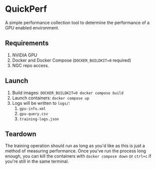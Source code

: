 # QuickPerf
A simple performance collection tool to determine the performance of a GPU enabled environment. 

## Requirements
1. NVIDIA GPU
2. Docker and Docker Compose (`DOCKER_BUILDKIT=0` required)
3. NGC repo access.

## Launch
1. Build images: `DOCKER_BUILDKIT=0 docker compose build`
2. Launch containers: `docker compose up`
3. Logs will be written to `logs/`:
   1. `gpu-info.xml`
   2. `gpu-query.csv`
   3. `training-logs.json`

## Teardown
The training operation should run as long as you'd like as this is just a method of measuring performance. Once you've run the process long enough, you can kill the containers with `docker compose down` or `ctrl+c` if you're still in the same terminal.  
